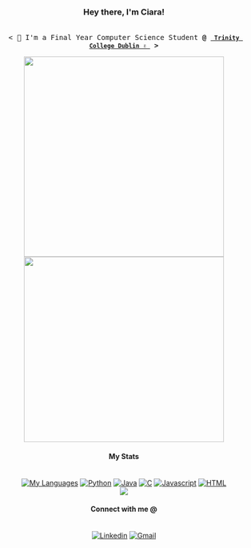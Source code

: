 <h3 align="center">Hey there, I'm Ciara!</h3>
<p align="center"><br>
  <samp>
    < </b> 🤖 I'm a Final Year Computer Science Student <b>@</b> <a href="https://www.tcd.ie/"><b><code> Trinity College Dublin ✌️ </code></b></a> <b> > </b>
  </samp>
</p>
<p align="center">
  <img src="https://user-images.githubusercontent.com/61195644/179372622-3fb55929-b5e1-469f-9aa9-333d9e011df0.gif" width="400" />
  <img src="https://user-images.githubusercontent.com/61195644/179372868-600591e4-4342-42e1-9829-3b4fa5194953.gif" width="400" height="370" /> 
</p>
<stats align="center">
  <h4 align="center">My Stats</h4>
  <p align="center">
    <br>
      <a href="https://github.com/lynchc34?tab=repositories" target="_blank"><img alt="My Languages" src="https://img.shields.io/badge/-code-000000?style=flat-square&logo=Plex&logoColor=white"></a>
      <a href="https://github.com/lynchc34?tab=repositories&language=python" target="_blank"><img alt="Python" src="https://img.shields.io/badge/-Python-3572A5?style=flat-square&logo=Python&logoColor=white"></a>
      <a href="https://github.com/lynchc34?tab=repositories&language=java" target="_blank"><img alt="Java" src="https://img.shields.io/badge/-Java-lightgreye"></a>
      <a href="https://github.com/lynchc34?tab=repositories&language=C" target="_blank"><img alt="C" src="https://img.shields.io/badge/-C-red"></a>
      <a href="https://github.com/lynchc34?tab=repositories&language=javascript" target="_blank"><img alt="Javascript" src="https://img.shields.io/badge/-Javascript-f1e05a?style=flat-square&logo=Javascript&logoColor=white"></a>
      <a href="https://github.com/lynchc34?tab=repositories&language=html" target="_blank"><img alt="HTML" src="https://img.shields.io/badge/-HTML-E34F26?style=flat-square&logo=HTML5&logoColor=white"></a>
  <br>
  <img src="https://github-readme-stats.vercel.app/api?username=lynchc34&show_icons=true&theme=gotham"></img>
<br> 

<h4 align="center">Connect with me @</h4>
<p align="center">
  <br>
   <a href="https://www.linkedin.com/in/ciara-lynch-69812119a/" target="_blank"><img alt="Linkedin" src="https://img.shields.io/badge/linkedin%20-           %230077B5.svg?&style=for-the-badge&logo=linkedin&logoColor=white"></a>
   <a href="mailto:clynch0093@gmail.com" target="_blank"><img alt="Gmail" src="https://img.shields.io/badge/gmail-D14836?&style=for-the- badge&logo=gmail&logoColor=white"></a><br>
</p>

